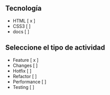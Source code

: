 ## Tecnología

- HTML [ x ]
- CSS3 [  ]
- docs [  ]

## Seleccione el tipo de actividad

- Feature [ x ]
- Changes [  ]
- Hotfix [  ]
- Refactor [  ]
- Performance [  ]
- Testing [  ]
